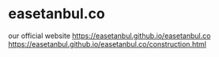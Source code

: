 # easetanbul.co
our official website
https://easetanbul.github.io/easetanbul.co
https://easetanbul.github.io/easetanbul.co/construction.html
